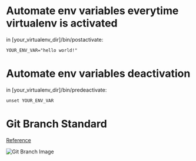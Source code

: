 # Automate env variables everytime virtualenv is activated

in [your_virtualenv_dir]/bin/postactivate:

``` shell
YOUR_ENV_VAR="hello world!"
```

# Automate env variables deactivation

in [your_virtualenv_dir]/bin/predeactivate:

``` shell
unset YOUR_ENV_VAR
```

# Git Branch Standard

[Reference](https://towardsdatascience.com/how-to-structure-your-git-branching-strategy-by-a-data-engineer-45ff96857bb)

![Git Branch Image](https://miro.medium.com/max/786/1*q_w5pcaH7WT1larRd631jQ.webp)
